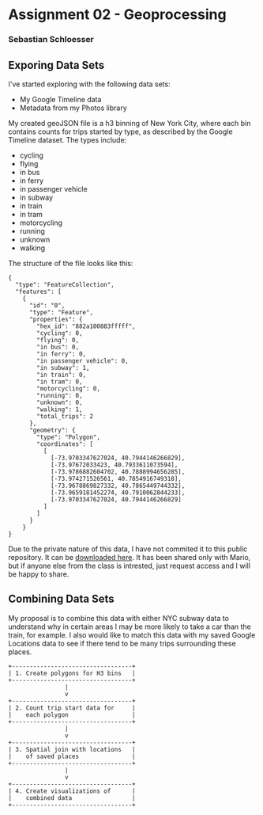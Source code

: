 # Assignment 02 - Geoprocessing

### Sebastian Schloesser

## Exporing Data Sets

I've started exploring with the following data sets:
* My Google Timeline data
* Metadata from my Photos library

My created geoJSON file is a h3 binning of New York City, where each bin contains counts for trips started by type, as described by the Google Timeline dataset. The types include:
* cycling
* flying
* in bus
* in ferry
* in passenger vehicle
* in subway
* in train
* in tram
* motorcycling
* running
* unknown
* walking

The structure of the file looks like this:
```
{
  "type": "FeatureCollection",
  "features": [
    {
      "id": "0",
      "type": "Feature",
      "properties": {
        "hex_id": "882a100883fffff",
        "cycling": 0,
        "flying": 0,
        "in bus": 0,
        "in ferry": 0,
        "in passenger vehicle": 0,
        "in subway": 1,
        "in train": 0,
        "in tram": 0,
        "motorcycling": 0,
        "running": 0,
        "unknown": 0,
        "walking": 1,
        "total_trips": 2
      },
      "geometry": {
        "type": "Polygon",
        "coordinates": [
          [
            [-73.9703347627024, 40.7944146266829],
            [-73.97672033423, 40.7933611073594],
            [-73.9786882604702, 40.7888994656285],
            [-73.974271526561, 40.7854916749318],
            [-73.9678869827332, 40.7865449744332],
            [-73.9659181452274, 40.7910062844233],
            [-73.9703347627024, 40.7944146266829]
          ]
        ]
      }
    }
}
```

Due to the private nature of this data, I have not commited it to this public repository. It can be [downloaded here](https://drive.google.com/file/d/1DrH67Acjp7O71FqZ8znE69IerXOS1nDW/view?usp=sharing). It has been shared only with Mario, but if anyone else from the class is intrested, just request access and I will be happy to share.


## Combining Data Sets

My proposal is to combine this data with either NYC subway data to understand why in certain areas I may be more likely to take a car than the train, for example. I also would like to match this data with my saved Google Locations data to see if there tend to be many trips surrounding these places.
```
+----------------------------------+
| 1. Create polygons for H3 bins   |
+----------------------------------+
                |
                v
+----------------------------------+
| 2. Count trip start data for     |
|    each polygon                  |
+----------------------------------+
                |
                v
+----------------------------------+
| 3. Spatial join with locations   |
|    of saved places               |
+----------------------------------+
                |
                v
+----------------------------------+
| 4. Create visualizations of      |
|    combined data                 |
+----------------------------------+
```